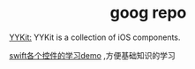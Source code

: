 <h1 align="center">goog repo</h1>

[YYKit:](https://github.com/ibireme/YYKit) YYKit is a collection of iOS components.


[swift各个控件的学习demo](https://github.com/carlosengr/Swift) ,方便基础知识的学习
